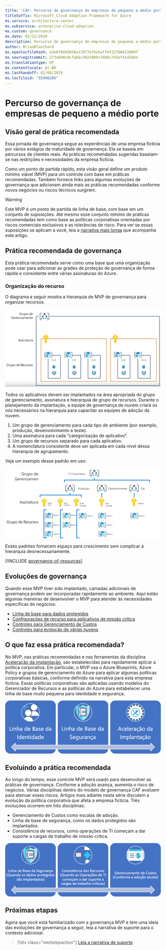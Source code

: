 ```yaml
---
title: 'CAF: Percurso de governança de empresas de pequeno a médio porte'
titleSuffix: Microsoft Cloud Adoption Framework for Azure
ms.service: architecture-center
ms.subservice: enterprise-cloud-adoption
ms.custom: governance
ms.date: 02/11/2019
description: Percurso de governança de empresas de pequeno a médio porte
author: BrianBlanchard
ms.openlocfilehash: a3e078845038a12977e7be5affbf22708411069f
ms.sourcegitcommit: 273e690c0cfabbc3822089c7d8bc743ef41d2b6e
ms.translationtype: HT
ms.contentlocale: pt-BR
ms.lasthandoff: 02/08/2019
ms.locfileid: "55900286"
---
```

# <a name="small-to-medium-enterprise-governance-journey"></a>Percurso de governança de empresas de pequeno a médio porte

## <a name="best-practice-overview"></a>Visão geral de prática recomendada

Essa jornada de governança segue as experiências de uma empresa fictícia por vários estágios de maturidade de governança. Ela se baseia em percursos de clientes reais. As práticas recomendadas sugeridas baseiam-se nas restrições e necessidades da empresa fictícia.

Como um ponto de partida rápido, esta visão geral define um produto mínimo viável (MVP) para um controle com base em práticas recomendadas. Também fornece links para algumas evoluções de governança que adicionam ainda mais as práticas recomendadas conforme novos negócios ou riscos técnicos surgirem.

> [!WARNING]
> Este MVP é um ponto de partida de linha de base, com base em um conjunto de suposições. Até mesmo esse conjunto mínimo de práticas recomendadas tem como base as políticas corporativas orientadas por riscos comerciais exclusivos e as tolerâncias de risco. Para ver se essas suposições se aplicam a você, leia a [narrativa mais longa](./narrative.md) que acompanha este artigo.

## <a name="governance-best-practice"></a>Prática recomendada de governança

Esta prática recomendada serve como uma base que uma organização pode usar para adicionar as grades de proteção de governança de forma rápida e consistente entre várias assinaturas do Azure.

### <a name="resource-organization"></a>Organização do recurso

O diagrama a seguir mostra a hierarquia de MVP de governança para organizar recursos.

![Diagrama de organização do recurso](../../../_images/governance/resource-organization.png)

Todos os aplicativos devem ser implantados na área apropriada do grupo de gerenciamento, assinatura e hierarquia de grupo de recursos. Durante o planejamento da implantação, a equipe de governança de nuvem criará os nós necessários na hierarquia para capacitar as equipes de adoção da nuvem.  

1. Um grupo de gerenciamento para cada tipo de ambiente (por exemplo, produção, desenvolvimento e teste).
2. Uma assinatura para cada “categorização de aplicativo”.
3. Um grupo de recursos separado para cada aplicativo.
4. A nomenclatura consistente deve ser aplicada em cada nível dessa hierarquia de agrupamento.

Veja um exemplo desse padrão em uso:

![Exemplo de organização do recurso para uma empresa de médio porte](../../../_images/governance/mid-market-resource-organization.png)

Esses padrões fornecem espaço para crescimento sem complicar a hierarquia desnecessariamente.

[!INCLUDE [governance-of-resources](../../../../../includes/cloud-adoption/governance/governance-of-resources.md)]

## <a name="governance-evolutions"></a>Evoluções de governança

Quando esse MVP tiver sido implantado, camadas adicionais de governança podem ser incorporadas rapidamente ao ambiente. Aqui estão algumas maneiras de desenvolver o MVP para atender às necessidades específicas de negócios:

- [Linha de base para dados protegidos](./security-baseline-evolution.md)
- [Configurações de recurso para aplicativos de missão crítica](./resource-consistency-evolution.md)
- [Controles para Gerenciamento de Custos](./cost-management-evolution.md)
- [Controles para evolução de várias nuvens](./multi-cloud-evolution.md)

<!-- markdownlint-disable MD026 -->

## <a name="what-does-this-best-practice-do"></a>O que faz essa prática recomendada?

No MVP, nas práticas recomendadas e nas ferramentas da disciplina [Aceleração da implantação](../../deployment-acceleration/overview.md), são estabelecidas para rapidamente aplicar a política corporativa. Em particular, o MVP usa o Azure Blueprints, Azure Policy e grupos de gerenciamento do Azure para aplicar algumas políticas corporativas básicas, conforme definido na narrativa para esta empresa fictícia. Essas políticas corporativas são aplicadas usando modelos do Gerenciador de Recursos e as políticas do Azure para estabelecer uma linha de base muito pequena para identidade e segurança.

![Exemplo de MVP de governança incremental](../../../_images/governance/governance-mvp.png)

## <a name="evolving-the-best-practice"></a>Evoluindo a prática recomendada

Ao longo do tempo, esse controle MVP será usado para desenvolver as práticas de governança. Conforme a adoção avança, aumenta o risco de negócios. Várias disciplinas dentro do modelo de governança CAF evoluem para atenuar esses riscos. Artigos mais adiante nesta série discutem a evolução da política corporativa que afeta a empresa fictícia. Três evoluções ocorrem em três disciplinas:

- Gerenciamento de Custos como escalas de adoção.
- Linha de base de segurança, como os dados protegidos são implantados.
- Consistência de recursos, como operações de TI começam a dar suporte a cargas de trabalho de missão crítica.

![Exemplo de MVP de governança incremental](../../../_images/governance/governance-evolution.png)

## <a name="next-steps"></a>Próximas etapas

Agora que você está familiarizado com a governança MVP e tem uma ideia das evoluções de governança a seguir, leia a narrativa de suporte para o contexto adicional.

> [!div class="nextstepaction"]
> [Leia a narrativa de suporte](./narrative.md)
